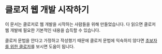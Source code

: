 # 클로저 웹 개발 시작하기

이 문서는 클로저로 웹 개발을 시작하는 사람들을 위해 만들었습니다. 다 읽으면 클로저 웹 개발에 필요한 기본적인 내용을 습득할 수 있습니다.

클로저 문법을 안다고 가정하고 작성했기 때문에 클로저 문법에 익숙하지 않다면 [초보자를 위한 클로저](https://eunmin.gitbooks.io/clojure-for-beginners/content/)를 보시면 도움이 됩니다.


